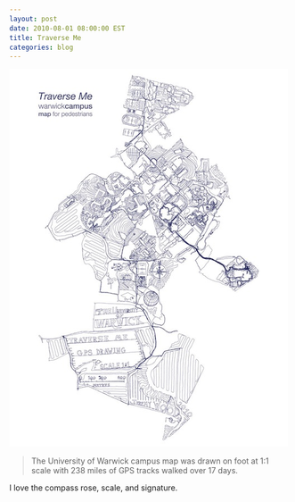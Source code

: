 ```yaml
---
layout: post
date: 2010-08-01 08:00:00 EST
title: Traverse Me
categories: blog
---
```


<a href="http://www.gpsdrawing.com/maps/traverse-me.html"><img src="/images/post-images/traverse_me.jpg"/></a>

>The University of Warwick campus map was drawn on foot at 1:1 scale with 238 miles of GPS tracks walked over 17 days.

I love the compass rose, scale, and signature.
